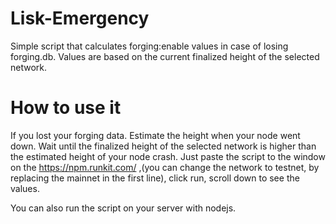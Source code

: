 # Lisk-Emergency
Simple script that calculates forging:enable values in case of losing forging.db. Values are based on the current finalized height of the selected network.
# How to use it
If you lost your forging data. Estimate the height when your node went down. Wait until the finalized height of the selected network is higher than the estimated height of your node crash.
Just paste the script to the window on the https://npm.runkit.com/ ,(you can change the network to testnet, by replacing the mainnet in the first line), click run, scroll down to see the values.

You can also run the script on your server with nodejs.
